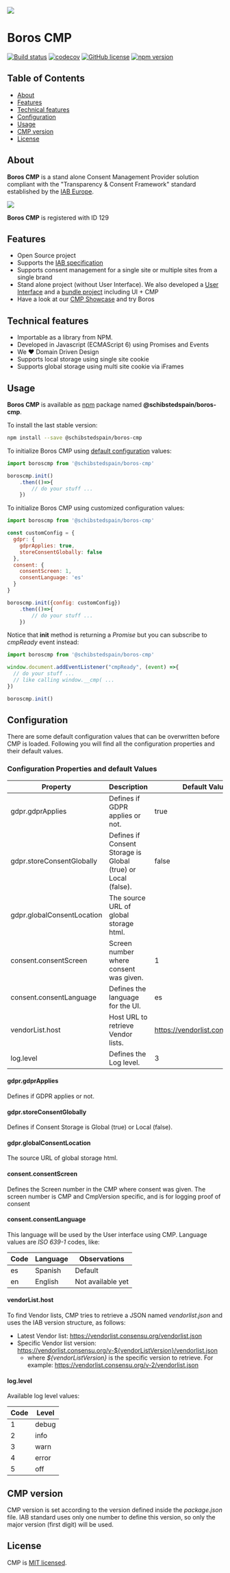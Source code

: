 
![](/resources/logo/boros_logo.png)

# Boros CMP

[![Build status](https://travis-ci.org/scm-spain/CMP.svg?branch=master)](https://travis-ci.org/scm-spain/CMP)
[![codecov](https://codecov.io/gh/scm-spain/CMP/branch/master/graph/badge.svg)](https://codecov.io/gh/scm-spain/CMP)
[![GitHub license](https://img.shields.io/github/license/scm-spain/CMP.svg)](https://github.com/scm-spain/CMP/blob/master/LICENSE)
[![npm version](https://img.shields.io/npm/v/@schibstedspain/boros-cmp.svg)](https://www.npmjs.com/package/@schibstedspain/boros-cmp)

## Table of Contents

* [About](#about)
* [Features](#features)
* [Technical features](#technical-features)
* [Configuration](#configuration)
* [Usage](#usage)
* [CMP version](#cmp-vesion)
* [License](#license)


## About
**Boros CMP** is a stand alone Consent Management Provider solution compliant with the "Transparency & Consent Framework" standard established by the [IAB Europe](http://advertisingconsent.eu/cmps).

![](/resources/logo/boros-cmp-id-129.png)

**Boros CMP** is registered with ID 129

## Features
* Open Source project
* Supports the [IAB specification](https://github.com/InteractiveAdvertisingBureau/GDPR-Transparency-and-Consent-Framework)
* Supports consent management for a single site or multiple sites from a single brand
* Stand alone project (without User Interface). We also developed a [User Interface](https://github.com/SUI-Components/sui-components/tree/master/components/cmp/banner) and a [bundle project](https://github.com/scm-spain/BorosJS) including UI + CMP
* Have a look at our [CMP Showcase](https://github.com/scm-spain/cmp-showcase) and try Boros

## Technical features
* Importable as a library from NPM.
* Developed in Javascript (ECMAScript 6) using Promises and Events
* We :heart: Domain Driven Design
* Supports local storage using single site cookie
* Supports global storage using multi site cookie via iFrames

## Usage

**Boros CMP** is available as [npm](https://www.npmjs.com/package/@schibstedspain/boros-cmp) package named **@schibstedspain/boros-cmp**.

To install the last stable version:

```bash
npm install --save @schibstedspain/boros-cmp
```

To initialize Boros CMP using [default configuration](#configuration-properties-and-default-values) values:

```javascript
import boroscmp from '@schibstedspain/boros-cmp'

boroscmp.init()
    .then(()=>{
        // do your stuff ...
    })
```

To initialize Boros CMP using customized configuration values:

```javascript
import boroscmp from '@schibstedspain/boros-cmp'

const customConfig = {
  gdpr: {
    gdprApplies: true,
    storeConsentGlobally: false
  },
  consent: {
    consentScreen: 1,
    consentLanguage: 'es'
  }
}

boroscmp.init({config: customConfig})
    .then(()=>{
        // do your stuff ...
    })
```

Notice that **init** method is returning a _Promise_ but you can subscribe to *cmpReady* event instead:
```javascript
import boroscmp from '@schibstedspain/boros-cmp'

window.document.addEventListener("cmpReady", (event) =>{
  // do your stuff ...
  // like calling window.__cmp( ...
})

boroscmp.init()

```


## Configuration

There are some default configuration values that can be overwritten before CMP is loaded. Following you will find all the configuration properties and their default values.

### Configuration Properties and default Values

|Property|Description|Default Value|
|---|---|---|
|gdpr.gdprApplies|Defines if GDPR applies or not.|true|
|gdpr.storeConsentGlobally|Defines if Consent Storage is Global (true) or Local (false).|false|
|gdpr.globalConsentLocation|The source URL of global storage html.||
|consent.consentScreen|Screen number where consent was given.|1|
|consent.consentLanguage|Defines the language for the UI.|es|
|vendorList.host|Host URL to retrieve Vendor lists.|https://vendorlist.consensu.org|
|log.level|Defines the Log level.|3|

#### gdpr.gdprApplies
Defines if GDPR applies or not.

#### gdpr.storeConsentGlobally
Defines if Consent Storage is Global (true) or Local (false).

#### gdpr.globalConsentLocation
The source URL of global storage html.

#### consent.consentScreen
Defines the Screen number in the CMP where consent was given. The screen number is CMP and CmpVersion specific, and is for logging proof of consent

#### consent.consentLanguage
This language will be used by the User interface using CMP. Language values are _ISO 639-1_ codes, like:

|Code|Language|Observations|
|---|---|---|
|es|Spanish|Default|
|en|English|Not available yet|


#### vendorList.host
To find Vendor lists, CMP tries to retrieve a JSON named _vendorlist.json_ and uses the IAB version structure, as follows:
* Latest Vendor list: https://vendorlist.consensu.org/vendorlist.json
* Specific Vendor list version: https://vendorlist.consensu.org/v-${vendorListVersion}/vendorlist.json
    * where _${vendorListVersion}_ is the specific version to retrieve. For example: https://vendorlist.consensu.org/v-2/vendorlist.json

#### log.level
Available log level values:

|Code|Level|
|---|---|
|1|debug|
|2|info|
|3|warn|
|4|error|
|5|off|

## CMP version
CMP version is set according to the version defined inside the _package.json_ file. IAB standard uses only one number to define this version, so only the major version (first digit) will be used.

## License
CMP is [MIT licensed](./LICENSE).

